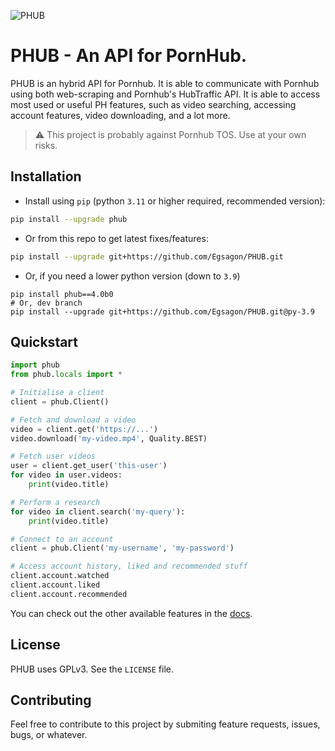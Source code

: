 ![PHUB](https://github.com/Egsagon/PHUB/blob/master/assets/banner.png)

# PHUB - An API for PornHub.

PHUB is an hybrid API for Pornhub. It is able to communicate with Pornhub
using both web-scraping and Pornhub's HubTraffic API. It is
able to access most used or useful PH features, such as video searching,
accessing account features, video downloading, and a lot more.

> ⚠️ This project is probably against Pornhub TOS. Use at your own risks.

## Installation

- Install using `pip` (python `3.11` or higher required, recommended version): 
```sh
pip install --upgrade phub
```

- Or from this repo to get latest fixes/features:
```sh
pip install --upgrade git+https://github.com/Egsagon/PHUB.git
```

- Or, if you need a lower python version (down to `3.9`)
```
pip install phub==4.0b0
# Or, dev branch
pip install --upgrade git+https://github.com/Egsagon/PHUB.git@py-3.9
```

## Quickstart

```python
import phub
from phub.locals import *

# Initialise a client
client = phub.Client()

# Fetch and download a video
video = client.get('https://...')
video.download('my-video.mp4', Quality.BEST)

# Fetch user videos
user = client.get_user('this-user')
for video in user.videos:
    print(video.title)

# Perform a research
for video in client.search('my-query'):
    print(video.title)

# Connect to an account
client = phub.Client('my-username', 'my-password')

# Access account history, liked and recommended stuff
client.account.watched
client.account.liked
client.account.recommended
```

You can check out the other available features
in the [docs](https://phub.readthedocs.io).

## License

PHUB uses GPLv3. See the `LICENSE` file.

## Contributing

Feel free to contribute to this project by submiting
feature requests, issues, bugs, or whatever.

